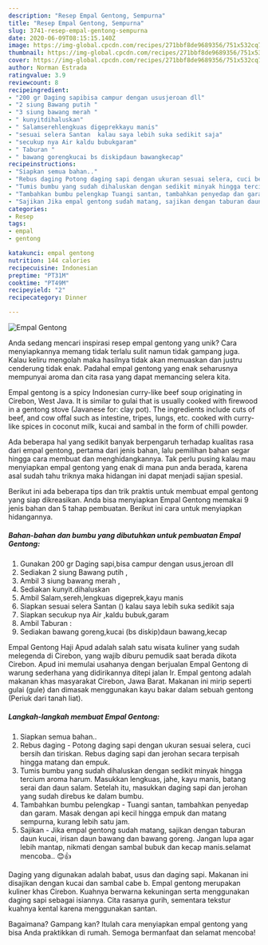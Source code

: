```yaml
---
description: "Resep Empal Gentong, Sempurna"
title: "Resep Empal Gentong, Sempurna"
slug: 3741-resep-empal-gentong-sempurna
date: 2020-06-09T08:15:15.140Z
image: https://img-global.cpcdn.com/recipes/271bbf8de9689356/751x532cq70/empal-gentong-foto-resep-utama.jpg
thumbnail: https://img-global.cpcdn.com/recipes/271bbf8de9689356/751x532cq70/empal-gentong-foto-resep-utama.jpg
cover: https://img-global.cpcdn.com/recipes/271bbf8de9689356/751x532cq70/empal-gentong-foto-resep-utama.jpg
author: Norman Estrada
ratingvalue: 3.9
reviewcount: 8
recipeingredient:
- "200 gr Daging sapibisa campur dengan ususjeroan dll"
- "2 siung Bawang putih "
- "3 siung bawang merah "
- " kunyitdihaluskan"
- " Salamserehlengkuas digeprekkayu manis"
- "sesuai selera Santan  kalau saya lebih suka sedikit saja"
- "secukup nya Air kaldu bubukgaram"
- " Taburan "
- " bawang gorengkucai bs diskipdaun bawangkecap"
recipeinstructions:
- "Siapkan semua bahan.."
- "Rebus daging Potong daging sapi dengan ukuran sesuai selera, cuci bersih dan tiriskan. Rebus daging sapi dan jerohan secara terpisah hingga matang dan empuk."
- "Tumis bumbu yang sudah dihaluskan dengan sedikit minyak hingga tercium aroma harum. Masukkan lengkuas, jahe, kayu manis, batang serai dan daun salam. Setelah itu, masukkan daging sapi dan jerohan yang sudah direbus ke dalam bumbu."
- "Tambahkan bumbu pelengkap Tuangi santan, tambahkan penyedap dan garam. Masak dengan api kecil hingga empuk dan matang sempurna, kurang lebih satu jam."
- "Sajikan Jika empal gentong sudah matang, sajikan dengan taburan daun kucai, irisan daun bawang dan bawang goreng. Jangan lupa agar lebih mantap, nikmati dengan sambal bubuk dan kecap manis.selamat mencoba.. 😊👍"
categories:
- Resep
tags:
- empal
- gentong

katakunci: empal gentong 
nutrition: 144 calories
recipecuisine: Indonesian
preptime: "PT31M"
cooktime: "PT49M"
recipeyield: "2"
recipecategory: Dinner

---
```



![Empal Gentong](https://img-global.cpcdn.com/recipes/271bbf8de9689356/751x532cq70/empal-gentong-foto-resep-utama.jpg)

Anda sedang mencari inspirasi resep empal gentong yang unik? Cara menyiapkannya memang tidak terlalu sulit namun tidak gampang juga. Kalau keliru mengolah maka hasilnya tidak akan memuaskan dan justru cenderung tidak enak. Padahal empal gentong yang enak seharusnya mempunyai aroma dan cita rasa yang dapat memancing selera kita.

Empal gentong is a spicy Indonesian curry-like beef soup originating in Cirebon, West Java. It is similar to gulai that is usually cooked with firewood in a gentong stove (Javanese for: clay pot). The ingredients include cuts of beef, and cow offal such as intestine, tripes, lungs, etc. cooked with curry-like spices in coconut milk, kucai and sambal in the form of chilli powder.

Ada beberapa hal yang sedikit banyak berpengaruh terhadap kualitas rasa dari empal gentong, pertama dari jenis bahan, lalu pemilihan bahan segar hingga cara membuat dan menghidangkannya. Tak perlu pusing kalau mau menyiapkan empal gentong yang enak di mana pun anda berada, karena asal sudah tahu triknya maka hidangan ini dapat menjadi sajian spesial.


Berikut ini ada beberapa tips dan trik praktis untuk membuat empal gentong yang siap dikreasikan. Anda bisa menyiapkan Empal Gentong memakai 9 jenis bahan dan 5 tahap pembuatan. Berikut ini cara untuk menyiapkan hidangannya.

<!--inarticleads1-->

##### Bahan-bahan dan bumbu yang dibutuhkan untuk pembuatan Empal Gentong:

1. Gunakan 200 gr Daging sapi,bisa campur dengan usus,jeroan dll
1. Sediakan 2 siung Bawang putih ,
1. Ambil 3 siung bawang merah ,
1. Sediakan  kunyit.dihaluskan
1. Ambil  Salam,sereh,lengkuas digeprek,kayu manis
1. Siapkan sesuai selera Santan () kalau saya lebih suka sedikit saja
1. Siapkan secukup nya Air ,kaldu bubuk,garam
1. Ambil  Taburan :
1. Sediakan  bawang goreng,kucai (bs diskip)daun bawang,kecap


Empal Gentong Haji Apud adalah salah satu wisata kuliner yang sudah melegenda di Cirebon, yang wajib diburu pemudik saat berada dikota Cirebon. Apud ini memulai usahanya dengan berjualan Empal Gentong di warung sederhana yang didirikannya ditepi jalan Ir. Empal gentong adalah makanan khas masyarakat Cirebon, Jawa Barat. Makanan ini mirip seperti gulai (gule) dan dimasak menggunakan kayu bakar dalam sebuah gentong (Periuk dari tanah liat). 

<!--inarticleads2-->

##### Langkah-langkah membuat Empal Gentong:

1. Siapkan semua bahan..
1. Rebus daging - Potong daging sapi dengan ukuran sesuai selera, cuci bersih dan tiriskan. Rebus daging sapi dan jerohan secara terpisah hingga matang dan empuk.
1. Tumis bumbu yang sudah dihaluskan dengan sedikit minyak hingga tercium aroma harum. Masukkan lengkuas, jahe, kayu manis, batang serai dan daun salam. Setelah itu, masukkan daging sapi dan jerohan yang sudah direbus ke dalam bumbu.
1. Tambahkan bumbu pelengkap - Tuangi santan, tambahkan penyedap dan garam. Masak dengan api kecil hingga empuk dan matang sempurna, kurang lebih satu jam.
1. Sajikan - Jika empal gentong sudah matang, sajikan dengan taburan daun kucai, irisan daun bawang dan bawang goreng. Jangan lupa agar lebih mantap, nikmati dengan sambal bubuk dan kecap manis.selamat mencoba.. 😊👍


Daging yang digunakan adalah babat, usus dan daging sapi. Makanan ini disajikan dengan kucai dan sambal cabe b. Empal gentong merupakan kuliner khas Cirebon. Kuahnya berwarna kekuningan serta menggunakan daging sapi sebagai isiannya. Cita rasanya gurih, sementara tekstur kuahnya kental karena menggunakan santan. 

Bagaimana? Gampang kan? Itulah cara menyiapkan empal gentong yang bisa Anda praktikkan di rumah. Semoga bermanfaat dan selamat mencoba!
